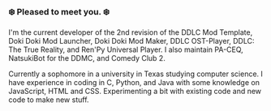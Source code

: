 ### ❄️ Pleased to meet you. ❄️

I'm the current developer of the 2nd revision of the DDLC Mod Template, Doki Doki Mod Launcher, Doki Doki Mod Maker, DDLC OST-Player, DDLC: The True Reality, and Ren'Py Universal Player. I also maintain PA-CEQ, NatsukiBot for the DDMC, and Comedy Club 2.

Currently a sophomore in a university in Texas studying computer science. I have experience in coding in C, Python, and Java with some knowledge on JavaScript, HTML and CSS. Experimenting a bit with existing code and new code to make new stuff.

<!--
**GanstaKingofSA/GanstaKingofSA** is a ✨ _special_ ✨ repository because its `README.md` (this file) appears on your GitHub profile.

Here are some ideas to get you started:

- 🔭 I’m currently working on ...
- 🌱 I’m currently learning ...
- 👯 I’m looking to collaborate on ...
- 🤔 I’m looking for help with ...
- 💬 Ask me about ...
- 📫 How to reach me: ...
- 😄 Pronouns: ...
- ⚡ Fun fact: ...
-->
